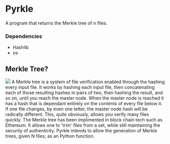# Pyrkle
A program that returns the Merkle tree of n files.

### Dependencies 
- Hashlib
- os

## Merkle Tree?
<img src='https://i.imgur.com/f7h1MEz.png'>
A Merkle tree is a system of file verification enabled through the hashing every input file. It works by hashing each input file, then concatenating each of those resulting hashes in pairs of two, then hashing the result, and so on, until you reach the master node. When the master node is reached it has a hash that is dependant entirely on the contents of every file below it. If one file changes, by even one letter, the master node hash will be radically different. This, quite obviously, allows you verify many files quickly. The Merkle tree has been implimented in block chain tech such as Ethereum. It allows one to 'trim' files from a set, while still maintaining the security of authenticity. Pyrkle intends to allow the generation of Merkle trees, given N files; as an Python function.
